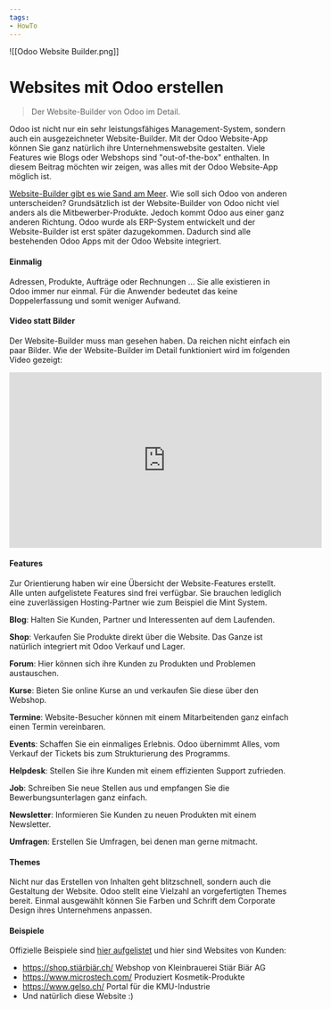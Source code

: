 ```yaml
---
tags:
- HowTo
---
```

![[Odoo Website Builder.png]]

# Websites mit Odoo erstellen
> Der Website-Builder von Odoo im Detail.

Odoo ist nicht nur ein sehr leistungsfähiges Management-System, sondern auch ein ausgezeichneter Website-Builder. Mit der Odoo Website-App können Sie ganz natürlich ihre Unternehmenswebsite gestalten. Viele Features wie Blogs oder Webshops sind "out-of-the-box" enthalten. In diesem Beitrag möchten wir zeigen, was alles mit der Odoo Website-App möglich ist.

[Website-Builder gibt es wie Sand am Meer](https://www.tooltester.com/de/homepage-baukasten-test/). Wie soll sich Odoo von anderen unterscheiden?
Grundsätzlich ist der Website-Builder von Odoo nicht viel anders als die Mitbewerber-Produkte. Jedoch kommt Odoo aus einer ganz anderen Richtung. Odoo wurde als ERP-System entwickelt und der Website-Builder ist erst später dazugekommen. Dadurch sind alle bestehenden Odoo Apps mit der Odoo Website integriert.

#### Einmalig

Adressen, Produkte, Aufträge oder Rechnungen ... Sie alle existieren in Odoo immer nur einmal. Für die Anwender bedeutet das keine Doppelerfassung und somit weniger Aufwand.

#### Video statt Bilder

Der Website-Builder muss man gesehen haben. Da reichen nicht einfach ein paar Bilder. Wie der Website-Builder im Detail funktioniert wird im folgenden Video gezeigt:

<iframe width="560" height="315" src="https://www.youtube.com/embed/OabexhLGo4o" title="YouTube video player" frameborder="0" allow="accelerometer; autoplay; clipboard-write; encrypted-media; gyroscope; picture-in-picture" allowfullscreen></iframe>

#### Features

Zur Orientierung haben wir eine Übersicht der Website-Features erstellt. Alle unten aufgelistete Features sind frei verfügbar. Sie brauchen lediglich eine zuverlässigen Hosting-Partner wie zum Beispiel die Mint System.

**Blog**: Halten Sie Kunden, Partner und Interessenten auf dem Laufenden.

**Shop**: Verkaufen Sie Produkte direkt über die Website. Das Ganze ist natürlich integriert mit Odoo Verkauf und Lager.

**Forum**: Hier können sich ihre Kunden zu Produkten und Problemen austauschen.

**Kurse**: Bieten Sie online Kurse an und verkaufen Sie diese über den Webshop.

**Termine**: Website-Besucher können mit einem Mitarbeitenden ganz einfach einen Termin vereinbaren.

**Events**: Schaffen Sie ein einmaliges Erlebnis. Odoo übernimmt Alles, vom Verkauf der Tickets bis zum Strukturierung des Programms.

**Helpdesk**: Stellen Sie ihre Kunden mit einem effizienten Support zufrieden.

**Job**: Schreiben Sie neue Stellen aus und empfangen Sie die Bewerbungsunterlagen ganz einfach.

**Newsletter**: Informieren Sie Kunden zu neuen Produkten mit einem Newsletter.

**Umfragen**: Erstellen Sie Umfragen, bei denen man gerne mitmacht.

#### Themes

Nicht nur das Erstellen von Inhalten geht blitzschnell, sondern auch die Gestaltung der Website. Odoo stellt eine Vielzahl an vorgefertigten Themes bereit. Einmal ausgewählt können Sie Farben und Schrift dem Corporate Design ihres Unternehmens anpassen.

#### Beispiele

Offizielle Beispiele sind [hier aufgelistet](https://www.odoo.com/de_DE/website-builder-showcase) und hier sind Websites von Kunden:

* <https://shop.stiärbiär.ch/> Webshop von Kleinbrauerei Stiär Biär AG
* https://www.microstech.com/ Produziert Kosmetik-Produkte
* https://www.gelso.ch/ Portal für die KMU-Industrie
* Und natürlich diese Website :)